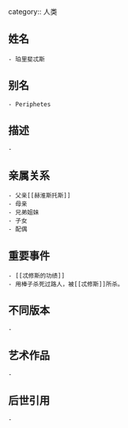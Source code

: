 category:: 人类
## 姓名
	- 珀里斐忒斯
## 别名
	- Periphetes
## 描述
	-
## 亲属关系
	- 父亲[[赫淮斯托斯]]
	- 母亲
	- 兄弟姐妹
	- 子女
	- 配偶
## 重要事件
	- [[忒修斯的功绩]]
	- 用棒子杀死过路人，被[[忒修斯]]所杀。
## 不同版本
	-
## 艺术作品
	-
## 后世引用
	-

